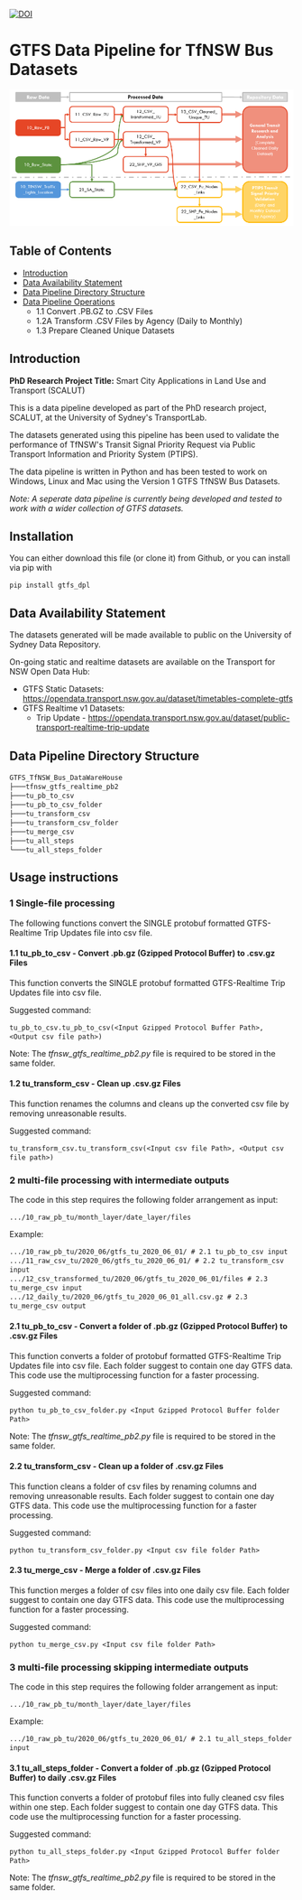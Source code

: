 [![DOI](https://zenodo.org/badge/383683218.svg)](https://zenodo.org/badge/latestdoi/383683218)
# GTFS Data Pipeline for TfNSW Bus Datasets
![Pipeline](GTFS_TfNSW_Bus_Data_Pipeline_v211023.png)


## Table of Contents
* [Introduction](#introduction)
* [Data Availability Statement](#data-availability-statement)
* [Data Pipeline Directory Structure](#data-pipeline-directory-structure)
* [Data Pipeline Operations](#data-pipeline-operations)
  - 1.1 Convert .PB.GZ to .CSV Files
  - 1.2A Transform .CSV Files by Agency (Daily to Monthly)
  - 1.3 Prepare Cleaned Unique Datasets


## Introduction

**PhD Research Project Title:** Smart City Applications in Land Use and Transport (SCALUT)

This is a data pipeline developed as part of the PhD research project, SCALUT, at the University of Sydney's TransportLab.

The datasets generated using this pipeline has been used to validate the performance of TfNSW's Transit Signal Priority Request via Public Transport Information and Priority System (PTIPS).

The data pipeline is written in Python and has been tested to work on Windows, Linux and Mac using the Version 1 GTFS TfNSW Bus Datasets.

*Note: A seperate data pipeline is currently being developed and tested to work with a wider collection of GTFS datasets.*

## Installation
You can either download this file (or clone it) from Github, or you can install via pip with

```
pip install gtfs_dpl
```

## Data Availability Statement

The datasets generated will be made available to public on the University of Sydney Data Repository.

On-going static and realtime datasets are available on the Transport for NSW Open Data Hub:
* GTFS Static Datasets: https://opendata.transport.nsw.gov.au/dataset/timetables-complete-gtfs
* GTFS Realtime v1 Datasets:
  - Trip Update - https://opendata.transport.nsw.gov.au/dataset/public-transport-realtime-trip-update
  <!-- - Vehicle Position - https://opendata.transport.nsw.gov.au/dataset/public-transport-realtime-vehicle-positions -->


## Data Pipeline Directory Structure
```
GTFS_TfNSW_Bus_DataWareHouse
├───tfnsw_gtfs_realtime_pb2
├───tu_pb_to_csv
├───tu_pb_to_csv_folder
├───tu_transform_csv
├───tu_transform_csv_folder
├───tu_merge_csv
├───tu_all_steps
└───tu_all_steps_folder
```

## Usage instructions

### 1 Single-file processing

The following functions convert the SINGLE protobuf formatted GTFS-Realtime Trip Updates file into csv file.

#### 1.1 tu_pb_to_csv - Convert .pb.gz (Gzipped Protocol Buffer) to .csv.gz Files

This function converts the SINGLE protobuf formatted GTFS-Realtime Trip Updates file into csv file.

Suggested command:
```
tu_pb_to_csv.tu_pb_to_csv(<Input Gzipped Protocol Buffer Path>, <Output csv file path>)
```
Note: The *tfnsw_gtfs_realtime_pb2.py* file is required to be stored in the same folder.

#### 1.2 tu_transform_csv - Clean up .csv.gz Files

This function renames the columns and cleans up the converted csv file by removing unreasonable results.

Suggested command:
```
tu_transform_csv.tu_transform_csv(<Input csv file Path>, <Output csv file path>)
```

### 2 multi-file processing with intermediate outputs

The code in this step requires the following folder arrangement as input:
```
.../10_raw_pb_tu/month_layer/date_layer/files
```

Example:
```
.../10_raw_pb_tu/2020_06/gtfs_tu_2020_06_01/ # 2.1 tu_pb_to_csv input
.../11_raw_csv_tu/2020_06/gtfs_tu_2020_06_01/ # 2.2 tu_transform_csv input
.../12_csv_transformed_tu/2020_06/gtfs_tu_2020_06_01/files # 2.3 tu_merge_csv input
.../12_daily_tu/2020_06/gtfs_tu_2020_06_01_all.csv.gz # 2.3 tu_merge_csv output
```

#### 2.1 tu_pb_to_csv - Convert a folder of .pb.gz (Gzipped Protocol Buffer) to .csv.gz Files

This function converts a folder of protobuf formatted GTFS-Realtime Trip Updates file into csv file.
Each folder suggest to contain one day GTFS data.
This code use the multiprocessing function for a faster processing.

Suggested command:
```
python tu_pb_to_csv_folder.py <Input Gzipped Protocol Buffer folder Path>
```
Note: The *tfnsw_gtfs_realtime_pb2.py* file is required to be stored in the same folder.

#### 2.2 tu_transform_csv - Clean up a folder of .csv.gz Files

This function cleans a folder of csv files by renaming columns and removing unreasonable results.
Each folder suggest to contain one day GTFS data.
This code use the multiprocessing function for a faster processing.

Suggested command:
```
python tu_transform_csv_folder.py <Input csv file folder Path>
```

#### 2.3 tu_merge_csv - Merge a folder of .csv.gz Files

This function merges a folder of csv files into one daily csv file.
Each folder suggest to contain one day GTFS data.
This code use the multiprocessing function for a faster processing.

Suggested command:
```
python tu_merge_csv.py <Input csv file folder Path>
```

### 3 multi-file processing skipping intermediate outputs

The code in this step requires the following folder arrangement as input:
```
.../10_raw_pb_tu/month_layer/date_layer/files
```

Example:
```
.../10_raw_pb_tu/2020_06/gtfs_tu_2020_06_01/ # 2.1 tu_all_steps_folder input
```

#### 3.1 tu_all_steps_folder - Convert a folder of .pb.gz (Gzipped Protocol Buffer) to daily .csv.gz Files

This function converts a folder of protobuf files into fully cleaned csv files within one step.
Each folder suggest to contain one day GTFS data.
This code use the multiprocessing function for a faster processing.

Suggested command:
```
python tu_all_steps_folder.py <Input Gzipped Protocol Buffer folder Path>
```
Note: The *tfnsw_gtfs_realtime_pb2.py* file is required to be stored in the same folder.


<!-- **1.1 -Convert .pb.gz (Gzipped Protocol Buffer) to .csv.gz Files**
```
python TU_PBtoCSV.py <DataDir> <FileTP>
python VP_PBtoCSV.py <DataDir> <FileTP>
```


**1.2 Transform .CSV Files**
```
python TU_Transform.py <DataDir> <FileTP> <FileIdStatic>
python VP_Transform.py <DataDir> <FileTP>
```
**1.2A Transform .CSV Files by Agency (Daily to Monthly)**
```
python VP_Transform_byAgency.py <DataDir> <FileTP> <FileIdStatic> <DaysInMonth> <Flt_Agency>
```
**1.3 Prepare Cleaned Unique Datasets**
```
python TU_ClnUnique_byAgency.py <DataDir> <FileTP> <FileIdStatic> <DaysInMonth> <Flt_Agency>
```

## Usage example
The package comes with some data for you to explore. If you installed the package via `pip` you can find the path to the data with the following command under the category "Location":

```
pip show gtfs_dpl
```

To process the example data included with the package, you can run:

```
python TU_PBtoCSV.py /path/to/gtfs_dpl/example_data/ <FileTP>
python VP_PBtoCSV.py /path/to/gtfs_dpl/example_data/ <FileTP>
python TU_Transform.py /path/to/gtfs_dpl/example_data/ <FileTP> <FileIdStatic>
python VP_Transform.py /path/to/gtfs_dpl/example_data/<FileTP>
python VP_Transform_byAgency.py /path/to/gtfs_dpl/example_data/ <FileTP> <FileIdStatic> <DaysInMonth> <Flt_Agency>
python TU_ClnUnique_byAgency.py /path/to/gtfs_dpl/example_data/ <FileTP> <FileIdStatic> <DaysInMonth> <Flt_Agency>
``` -->
